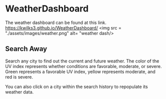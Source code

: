 # WeatherDashboard

The weather dashboard can be found at this link. https://kwilks3.github.io/WeatherDashboard/
<img src = "./assets/images/weather.png" alt= "weather dash/>

## Search Away

Search any city to find out the current and future weather. The color of the UV index represents whether conditions are favorable, moderate, or severe. Green represents a favorable UV index, yellow represents moderate, and red is severe.

You can also click on a city within the search history to repopulate its weather data.
